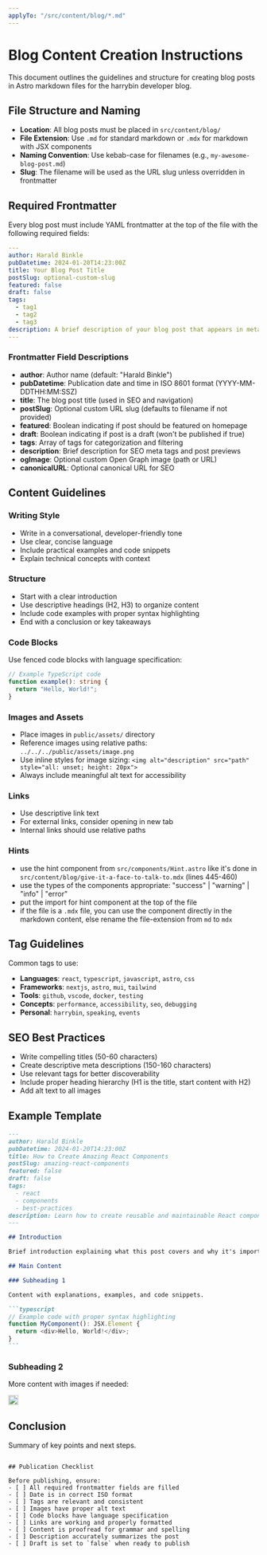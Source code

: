 ```yaml
---
applyTo: "/src/content/blog/*.md"
---
```


# Blog Content Creation Instructions

This document outlines the guidelines and structure for creating blog posts in Astro markdown files for the harrybin developer blog.

## File Structure and Naming

- **Location**: All blog posts must be placed in `src/content/blog/`
- **File Extension**: Use `.md` for standard markdown or `.mdx` for markdown with JSX components
- **Naming Convention**: Use kebab-case for filenames (e.g., `my-awesome-blog-post.md`)
- **Slug**: The filename will be used as the URL slug unless overridden in frontmatter

## Required Frontmatter

Every blog post must include YAML frontmatter at the top of the file with the following required fields:

```yaml
---
author: Harald Binkle
pubDatetime: 2024-01-20T14:23:00Z
title: Your Blog Post Title
postSlug: optional-custom-slug
featured: false
draft: false
tags:
  - tag1
  - tag2
  - tag3
description: A brief description of your blog post that appears in meta tags and post previews
---
```

### Frontmatter Field Descriptions

- **author**: Author name (default: "Harald Binkle")
- **pubDatetime**: Publication date and time in ISO 8601 format (YYYY-MM-DDTHH:MM:SSZ)
- **title**: The blog post title (used in SEO and navigation)
- **postSlug**: Optional custom URL slug (defaults to filename if not provided)
- **featured**: Boolean indicating if post should be featured on homepage
- **draft**: Boolean indicating if post is a draft (won't be published if true)
- **tags**: Array of tags for categorization and filtering
- **description**: Brief description for SEO meta tags and post previews
- **ogImage**: Optional custom Open Graph image (path or URL)
- **canonicalURL**: Optional canonical URL for SEO

## Content Guidelines

### Writing Style

- Write in a conversational, developer-friendly tone
- Use clear, concise language
- Include practical examples and code snippets
- Explain technical concepts with context

### Structure

- Start with a clear introduction
- Use descriptive headings (H2, H3) to organize content
- Include code examples with proper syntax highlighting
- End with a conclusion or key takeaways

### Code Blocks

Use fenced code blocks with language specification:

```typescript
// Example TypeScript code
function example(): string {
  return "Hello, World!";
}
```

### Images and Assets

- Place images in `public/assets/` directory
- Reference images using relative paths: `../../../public/assets/image.png`
- Use inline styles for image sizing: `<img alt="description" src="path" style="all: unset; height: 20px">`
- Always include meaningful alt text for accessibility

### Links

- Use descriptive link text
- For external links, consider opening in new tab
- Internal links should use relative paths

### Hints

- use the hint component from `src/components/Hint.astro` like it's done in `src/content/blog/give-it-a-face-to-talk-to.mdx` (lines 445-460)
- use the types of the components appropriate: "success" | "warning" | "info" | "error"
- put the import for hint component at the top of the file
- if the file is a `.mdx` file, you can use the component directly in the markdown content, else rename the file-extension from `md` to `mdx`

## Tag Guidelines

Common tags to use:

- **Languages**: `react`, `typescript`, `javascript`, `astro`, `css`
- **Frameworks**: `nextjs`, `astro`, `mui`, `tailwind`
- **Tools**: `github`, `vscode`, `docker`, `testing`
- **Concepts**: `performance`, `accessibility`, `seo`, `debugging`
- **Personal**: `harrybin`, `speaking`, `events`

## SEO Best Practices

- Write compelling titles (50-60 characters)
- Create descriptive meta descriptions (150-160 characters)
- Use relevant tags for better discoverability
- Include proper heading hierarchy (H1 is the title, start content with H2)
- Add alt text to all images

## Example Template

````markdown
---
author: Harald Binkle
pubDatetime: 2024-01-20T14:23:00Z
title: How to Create Amazing React Components
postSlug: amazing-react-components
featured: false
draft: false
tags:
  - react
  - components
  - best-practices
description: Learn how to create reusable and maintainable React components with modern patterns and best practices.
---

## Introduction

Brief introduction explaining what this post covers and why it's important.

## Main Content

### Subheading 1

Content with explanations, examples, and code snippets.

```typescript
// Example code with proper syntax highlighting
function MyComponent(): JSX.Element {
  return <div>Hello, World!</div>;
}
```
````

### Subheading 2

More content with images if needed:

<img alt="React logo" src="../../../public/assets/React-icon.svg" style="all: unset; height: 20px">

## Conclusion

Summary of key points and next steps.

```

## Publication Checklist

Before publishing, ensure:
- [ ] All required frontmatter fields are filled
- [ ] Date is in correct ISO format
- [ ] Tags are relevant and consistent
- [ ] Images have proper alt text
- [ ] Code blocks have language specification
- [ ] Links are working and properly formatted
- [ ] Content is proofread for grammar and spelling
- [ ] Description accurately summarizes the post
- [ ] Draft is set to `false` when ready to publish
```
